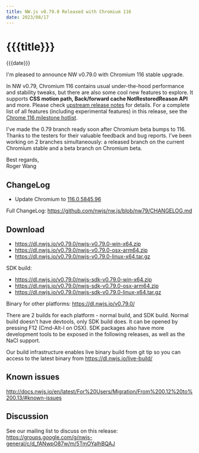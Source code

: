 ```yaml
---
title: NW.js v0.79.0 Released with Chromium 116
date: 2023/08/17
---
```

# {{{title}}}
{{{date}}}

I'm pleased to announce NW v0.79.0 with Chromium 116 stable upgrade.

In NW v0.79, Chromium 116 contains usual under-the-hood performance and stability tweaks, but there are also some cool new features to explore. It supports **CSS motion path, Back/forward cache NotRestoredReason API** and more. Please check [upstream release notes](https://developer.chrome.com/blog/chrome-116-beta/) for details. For a complete list of all features (including experimental features) in this release, see the [Chrome 116 milestone hotlist](https://www.chromestatus.com/features#milestone=116).

I've made the 0.79 branch ready soon after Chromium beta bumps to 116. Thanks to the testers for their valuable feedback and bug reports. I've been working on 2 branches simultaneously: a released branch on the current Chromium stable and a beta branch on Chromium beta.

Best regards,  
Roger Wang

## ChangeLog

- Update Chromium to [116.0.5845.96](https://chromereleases.googleblog.com/2023/08/stable-channel-update-for-desktop_15.html)

Full ChangeLog: https://github.com/nwjs/nw.js/blob/nw79/CHANGELOG.md

## Download 

* https://dl.nwjs.io/v0.79.0/nwjs-v0.79.0-win-x64.zip 
* https://dl.nwjs.io/v0.79.0/nwjs-v0.79.0-osx-arm64.zip 
* https://dl.nwjs.io/v0.79.0/nwjs-v0.79.0-linux-x64.tar.gz 

SDK build: 
* https://dl.nwjs.io/v0.79.0/nwjs-sdk-v0.79.0-win-x64.zip 
* https://dl.nwjs.io/v0.79.0/nwjs-sdk-v0.79.0-osx-arm64.zip 
* https://dl.nwjs.io/v0.79.0/nwjs-sdk-v0.79.0-linux-x64.tar.gz 

Binary for other platforms: https://dl.nwjs.io/v0.79.0/ 

There are 2 builds for each platform - normal build, and SDK build. Normal build doesn't have devtools, only SDK build does. lt can be opened by pressing F12 (Cmd-Alt-I on OSX). SDK packages also have more development tools to be exposed in the following releases, as well as the NaCl support.

Our build infrastructure enables live binary build from git tip so you can access to the latest binary from https://dl.nwjs.io/live-build/ 

## Known issues 

http://docs.nwjs.io/en/latest/For%20Users/Migration/From%200.12%20to%200.13/#known-issues

## Discussion

See our mailing list to discuss on this release: https://groups.google.com/g/nwjs-general/c/d_fANwpO87w/m/5TmOYalhBQAJ
